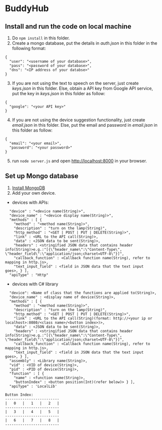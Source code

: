 # BuddyHub
## Install and run the code on local machine

1. Do `npm install` in this folder.
2. Create a mongo database, put the details in *auth.json* in this folder in the following format:
  ```
  {
    "user": "<username of your database>",
    "pass": "<password of your database>",
    "dns": "<IP address of your databse>"
  }
  ```
3. If you are not using the text to speech on the server, just create *keys.json* in this folder. Else, obtain a API key from Google API service, put the key in *keys.json* in this folder as follow:
  ```
  {
    "google": "<your API key>"
  }
  ```
4. If you are not using the device suggestion functionality, just create *email.json* in this folder. Else, put the email and password in *email.json* in this folder as follow:
  ```
  {
    "email": "<your email>",
    "password": "<your password>"
  }
  ```
5. run `node server.js` and open [http://localhost:8000](http://localhost:8000) in your browser.

## Set up Mongo database
1. [Install MongoDB](https://docs.mongodb.com/manual/installation/)
2. Add your own device.
  * devices with APIs:
  ```
    "device" : "<device name(String)>",
    "device_name" : "<device display name(String)>",
    "methods" : [ {
      "method" : "<method name(String)>",
      "description" : "turn on the lamp(String)",
      "http_method" : "<GET | POST | PUT | DELETE(String)>",
      "link" : <URL to the API call(String)>,
      "data" : <JSON data to be sent(String)>,
      "headers" : <stringified JSON data that contains header info(String)>e.g.:"[{\"header_name\":\"Content-Type\", \"header_field\":\"application/json;charset=UTF-8\"}]",
      "callback_function" : <Callback function name(String), refer to mapping in http.js>,
      "text_input_field" : <field in JSON data that the text input goes>, } ],
    "apiType" : "Http"
  ```
  * devices with C# library
  ```
    "device": <Name of class that the functions are applied to(String)>,
    "device_name" : <display name of device(String)>,
    "methods" : [ {
      "method" : "<method name(String)>",
      "description" : "turn on the lamp(String)",
      "http_method" : "<GET | POST | PUT | DELETE(String)>",
      "link" : <URL to the API call(String)(format: http://<your ip or localhost>:8080/<class name>/<button index>)>,
      "data" : <JSON data to be sent(String)>,
      "headers" : <stringified JSON data that contains header info(String)>e.g.:"[{\"header_name\":\"Content-Type\", \"header_field\":\"application/json;charset=UTF-8\"}]",
      "callback_function" : <Callback function name(String), refer to mapping in http.js>,
      "text_input_field" : <field in JSON data that the text input goes>, } ],
    "assembly" : <Library name(String)>,
    "vid" : <VID of device(String)>,
    "pid" : <PID of device(String)>,
    "function" : [ {
      "name" : <function name(String)>, 
      "buttonIndex" : <button position(Int)(refer below)> } ],
    "apiType" : 'LocalLib'
  ```
    Button Index:
    -------------------------
    |   0   |   1   |   2   |
    -------------------------
    |   3   |   4   |   5   |
    -------------------------
    |   6   |   7   |   8   |
    -------------------------
